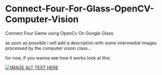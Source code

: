 # Connect-Four-For-Glass-OpenCV-Computer-Vision
Connect Four Game using OpenCv On Google Glass

as soon as possible I will add a description with some intermedial images processed by the computer vision class...

for now, if you wanna see how it works look at this:

[![IMAGE ALT TEXT HERE](http://img.youtube.com/vi/j7-0sOLbGvc/0.jpg)](https://youtu.be/j7-0sOLbGvc?list=PL348C906D4053BE8A)
